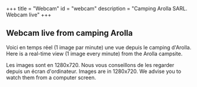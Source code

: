 +++
title = "Webcam"
id = "webcam"
description = "Camping Arolla SARL. Webcam live"
+++

## Webcam live from camping Arolla

Voici en temps réel (1 image par minute) une vue depuis le camping d'Arolla. Here is a real-time view (1 image every minute) from the Arolla campsite.

Les images sont en 1280x720. Nous vous conseillons de les regarder depuis un écran d'ordinateur. Images are in 1280x720. We advise you to watch them from a computer screen.
